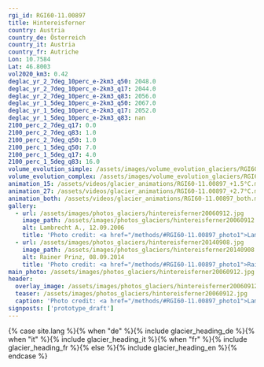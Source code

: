 ```yaml
---
rgi_id: RGI60-11.00897
title: Hintereisferner
country: Austria
country_de: Österreich
country_it: Austria
country_fr: Autriche
Lon: 10.7584
Lat: 46.8003
vol2020_km3: 0.42
deglac_yr_2_7deg_10perc_e-2km3_q50: 2048.0
deglac_yr_2_7deg_10perc_e-2km3_q17: 2044.0
deglac_yr_2_7deg_10perc_e-2km3_q83: 2056.0
deglac_yr_1_5deg_10perc_e-2km3_q50: 2067.0
deglac_yr_1_5deg_10perc_e-2km3_q17: 2052.0
deglac_yr_1_5deg_10perc_e-2km3_q83: nan
2100_perc_2_7deg_q17: 0.0
2100_perc_2_7deg_q83: 1.0
2100_perc_2_7deg_q50: 1.0
2100_perc_1_5deg_q50: 7.0
2100_perc_1_5deg_q17: 4.0
2100_perc_1_5deg_q83: 16.0
volume_evolution_simple: /assets/images/volume_evolution_glaciers/RGI60-11.00897_simple_en.png
volume_evolution_complex: /assets/images/volume_evolution_glaciers/RGI60-11.00897_complex_en.png
animation_15: /assets/videos/glacier_animations/RGI60-11.00897_+1.5°C.mp4
animation_27: /assets/videos/glacier_animations/RGI60-11.00897_+2.7°C.mp4
animation_both: /assets/videos/glacier_animations/RGI60-11.00897_both.mp4
gallery:
  - url: /assets/images/photos_glaciers/hintereisferner20060912.jpg
    image_path: /assets/images/photos_glaciers/hintereisferner20060912.jpg
    alt: Lambrecht A., 12.09.2006
    title: 'Photo credit: <a href="/methods/#RGI60-11.00897_photo1">Lambrecht A., 12.09.2006</a>'
  - url: /assets/images/photos_glaciers/hintereisferner20140908.jpg
    image_path: /assets/images/photos_glaciers/hintereisferner20140908.jpg
    alt: Rainer Prinz, 08.09.2014
    title: 'Photo credit: <a href="/methods/#RGI60-11.00897_photo1">Rainer Prinz, 08.09.2014</a>'
main_photo: /assets/images/photos_glaciers/hintereisferner20060912.jpg
header:
  overlay_image: /assets/images/photos_glaciers/hintereisferner20060912.jpg
  teaser: /assets/images/photos_glaciers/hintereisferner20060912.jpg
  caption: 'Photo credit: <a href="/methods/#RGI60-11.00897_photo1">Lambrecht A., 12.09.2006</a>'
signposts: ['prototype_draft']
---
```

{% case site.lang %}{% when "de" %}{% include glacier_heading_de %}{% when "it" %}{% include glacier_heading_it %}{% when "fr" %}{% include glacier_heading_fr %}{% else %}{% include glacier_heading_en %}{% endcase %}